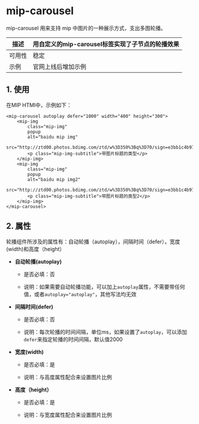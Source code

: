# mip-carousel

mip-carousel 用来支持 mip 中图片的一种展示方式，支出多图轮播。

描述|用自定义的mip-carousel标签实现了子节点的轮播效果
----|----
可用性|稳定
示例|官网上线后增加示例

## 1. 使用

在MIP HTMl中，示例如下：

```
<mip-carousel autoplay defer="1000" width="400" height="300">
    <mip-img 
        class="mip-img" 
        popup 
        alt="baidu mip img" 
        src="http://ztd00.photos.bdimg.com/ztd/w%3D350%3Bq%3D70/sign=e3bb1c4b97ef76c6d0d2fd2ead2d8cc7/f703738da9773912b57d4b0bff198618367ae205.jpg">
        <p class="mip-img-subtitle">带图片标题的类型</p>
    </mip-img>
    <mip-img 
        class="mip-img" 
        popup 
        alt="baidu mip img2" 
        src="http://ztd00.photos.bdimg.com/ztd/w%3D350%3Bq%3D70/sign=e3bb1c4b97ef76c6d0d2fd2ead2d8cc7/f703738da9773912b57d4b0bff198618367ae205.jpg">
        <p class="mip-img-subtitle">带图片标题的类型2</p>
    </mip-img>
</mip-carousel>
```
## 2. 属性

轮播组件所涉及的属性有：自动轮播（autoplay），间隔时间（defer），宽度(width)和高度（height）

- **自动轮播(autoplay)**

    - 是否必填：否

    - 说明：如果需要自动轮播功能，可以加上`autoplay`属性，不需要带任何值，或者`autoplay="autoplay"`，其他写法均无效

- **间隔时间(defer)**

    - 是否必填：否

    - 说明：每次轮播的时间间隔，单位ms，如果设置了`autoplay`，可以添加`defer`来指定轮播的时间间隔，默认值2000

- **宽度(width)**

    - 是否必填：是

    - 说明：与高度属性配合来设置图片比例

- **高度（height）**

    - 是否必填：是

    - 说明：与宽度属性配合来设置图片比例

